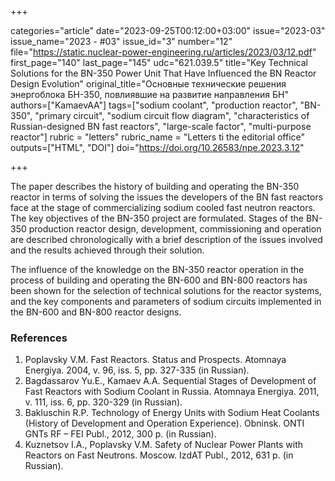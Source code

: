 +++

categories="article"
date="2023-09-25T00:12:00+03:00"
issue="2023-03"
issue_name="2023 - #03"
issue_id="3"
number="12"
file="https://static.nuclear-power-engineering.ru/articles/2023/03/12.pdf"
first_page="140"
last_page="145"
udc="621.039.5"
title="Key Technical Solutions for the BN-350 Power Unit That Have Influenced the BN Reactor Design Evolution"
original_title="Основные технические решения энергоблока БН-350, повлиявшие на развитие направления БН"
authors=["KamaevAA"]
tags=["sodium coolant", "production reactor", "BN-350", "primary circuit", "sodium circuit flow diagram", "characteristics of Russian-designed BN fast reactors", "large-scale factor", "multi-purpose reactor"]
rubric = "letters"
rubric_name = "Letters ti the editorial office"
outputs=["HTML", "DOI"]
doi="https://doi.org/10.26583/npe.2023.3.12"

+++

The paper describes the history of building and operating the BN-350 reactor in terms of solving the issues the developers of the BN fast reactors face at the stage of commercializing sodium cooled fast neutron reactors. The key objectives of the BN-350 project are formulated. Stages of the BN-350 production reactor design, development, commissioning and operation are described chronologically with a brief description of the issues involved and the results achieved through their solution.

The influence of the knowledge on the BN-350 reactor operation in the process of building and operating the BN-600 and BN-800 reactors has been shown for the selection of technical solutions for the reactor systems, and the key components and parameters of sodium circuits implemented in the BN-600 and BN-800 reactor designs.

### References

1. Poplavsky V.M. Fast Reactors. Status and Prospects. Atomnaya Energiya. 2004, v. 96, iss. 5, pp. 327-335 (in Russian).
2. Bagdassarov Yu.E., Kamaev A.A. Sequential Stages of Development of Fast Reactors with Sodium Coolant in Russia. Atomnaya Energiya. 2011, v. 111, iss. 6, pp. 320-329 (in Russian).
3. Bakluschin R.P. Technology of Energy Units with Sodium Heat Coolants (History of Development and Operation Experience). Obninsk. ONTI GNTs RF – FEI Publ., 2012, 300 p. (in Russian).
4. Kuznetsov I.A., Poplavsky V.M. Safety of Nuclear Power Plants with Reactors on Fast Neutrons. Moscow. IzdAT Publ., 2012, 631 p. (in Russian).